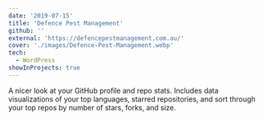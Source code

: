 ```yaml
---
date: '2019-07-15'
title: 'Defence Pest Management'
github: ''
external: 'https://defencepestmanagement.com.au/'
cover: './images/Defence-Pest-Management.webp'
tech:
  - WordPress
showInProjects: true
---
```


A nicer look at your GitHub profile and repo stats. Includes data visualizations of your top languages, starred repositories, and sort through your top repos by number of stars, forks, and size.
